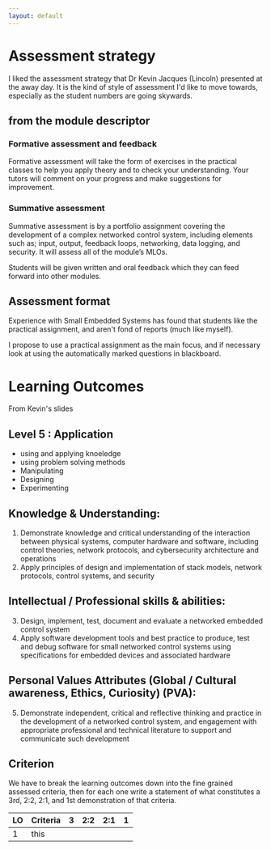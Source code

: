 ```yaml
---
layout: default
---
```

# Assessment strategy

I liked the assessment strategy that  Dr Kevin Jacques  (Lincoln) presented at the away day.  It is the kind of style of assessment I'd like to move towards, especially as the student numbers are going skywards.

## from the module descriptor
### Formative assessment and feedback
Formative assessment will take the form of exercises in the practical classes to help you apply theory and to check your understanding. Your tutors will comment on your progress and make suggestions for improvement.

### Summative assessment
Summative assessment is by a portfolio assignment covering the development of a complex networked control system, including elements such as; input, output, feedback loops, networking, data logging, and security. It will assess all of the module’s MLOs.

Students will be given written and oral feedback which they can feed forward into other modules.

## Assessment format
Experience with Small Embedded Systems has found that students like the practical assignment, and aren't fond of reports (much like myself).

I propose to use a practical assignment as the main focus, and if necessary look at using the automatically marked questions in blackboard.


# Learning Outcomes
From Kevin's slides

## Level 5 : Application
* using and applying knoeledge
* using problem solving methods
* Manipulating
* Designing
* Experimenting

## Knowledge & Understanding:
1.	Demonstrate knowledge and critical understanding of the interaction between physical systems, computer hardware and software, including control theories, network protocols, and cybersecurity architecture and operations
2.	Apply principles of design and implementation of stack models, network protocols, control systems, and security

## Intellectual / Professional skills & abilities:
3.	Design, implement, test, document and evaluate a networked embedded control system
4.	Apply software development tools and best practice to produce, test and debug software for small networked control systems using specifications for embedded devices and associated hardware

## Personal Values Attributes (Global / Cultural awareness, Ethics, Curiosity) (PVA):
5. Demonstrate independent, critical and reflective thinking and practice in the development of a networked control system, and engagement with appropriate professional and technical literature to support and communicate such development

## Criterion
We have to break the learning outcomes down into the fine grained assessed criteria, then for each one write a statement of what constitutes a 3rd, 2:2, 2:1, and 1st demonstration of that criteria.

| LO | Criteria | 3 | 2:2 | 2:1 | 1 |
|----|----------|---|-----|-----|---|
| 1  | this     |   |     |     |   |
